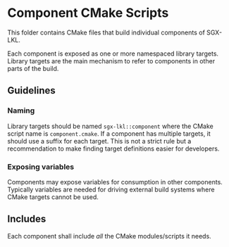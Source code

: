 # Component CMake Scripts

This folder contains CMake files that build individual components of SGX-LKL.

Each component is exposed as one or more namespaced library targets.
Library targets are the main mechanism to refer to components in other parts of the build.

## Guidelines

### Naming

Library targets should be named `sgx-lkl::component` where the CMake script name is `component.cmake`.
If a component has multiple targets, it should use a suffix for each target.
This is not a strict rule but a recommendation to make finding target definitions easier for developers.

### Exposing variables

Components may expose variables for consumption in other components.
Typically variables are needed for driving external build systems where CMake targets cannot be used.

## Includes

Each component shall include *all* the CMake modules/scripts it needs.
